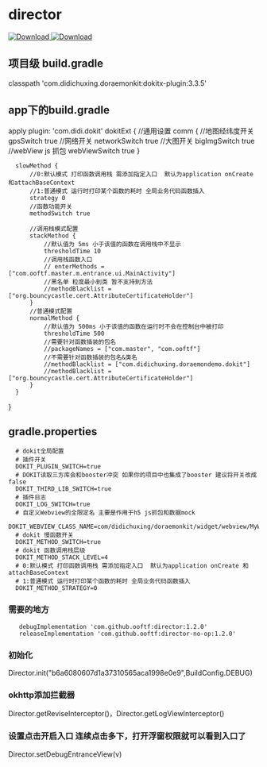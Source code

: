 # director
[ ![Download](https://maven-badges.herokuapp.com/maven-central/com.github.ooftf/director/badge.svg) ](https://maven-badges.herokuapp.com/maven-central/com.github.ooftf/director)
[ ![Download](https://maven-badges.herokuapp.com/maven-central/com.github.ooftf/director-no-op/badge.svg) ](https://maven-badges.herokuapp.com/maven-central/com.github.ooftf/director-no-op)
## 项目级 build.gradle
  classpath 'com.didichuxing.doraemonkit:dokitx-plugin:3.3.5'
## app下的build.gradle
  apply plugin: 'com.didi.dokit'
  dokitExt {
      //通用设置
      comm {
          //地图经纬度开关
          gpsSwitch true
          //网络开关
          networkSwitch true
          //大图开关
          bigImgSwitch true
          //webView js 抓包
          webViewSwitch true
      }

      slowMethod {
          //0:默认模式 打印函数调用栈 需添加指定入口  默认为application onCreate 和attachBaseContext
          //1:普通模式 运行时打印某个函数的耗时 全局业务代码函数插入
          strategy 0
          //函数功能开关
          methodSwitch true

          //调用栈模式配置
          stackMethod {
              //默认值为 5ms 小于该值的函数在调用栈中不显示
              thresholdTime 10
              //调用栈函数入口
              // enterMethods = ["com.ooftf.master.m.entrance.ui.MainActivity"]
              //黑名单 粒度最小到类 暂不支持到方法
              //methodBlacklist = ["org.bouncycastle.cert.AttributeCertificateHolder"]
          }
          //普通模式配置
          normalMethod {
              //默认值为 500ms 小于该值的函数在运行时不会在控制台中被打印
              thresholdTime 500
              //需要针对函数插装的包名
              //packageNames = ["com.master", "com.ooftf"]
              //不需要针对函数插装的包名&类名
              //methodBlacklist = ["com.didichuxing.doraemondemo.dokit"]
              //methodBlacklist = ["org.bouncycastle.cert.AttributeCertificateHolder"]
          }
      }
  }


## gradle.properties
      # dokit全局配置
      # 插件开关
      DOKIT_PLUGIN_SWITCH=true
      # DOKIT读取三方库会和booster冲突 如果你的项目中也集成了booster 建议将开关改成false
      DOKIT_THIRD_LIB_SWITCH=true
      # 插件日志
      DOKIT_LOG_SWITCH=true
      # 自定义Webview的全限定名 主要是作用于h5 js抓包和数据mock
      DOKIT_WEBVIEW_CLASS_NAME=com/didichuxing/doraemonkit/widget/webview/MyWebView
      # dokit 慢函数开关
      DOKIT_METHOD_SWITCH=true
      # dokit 函数调用栈层级
      DOKIT_METHOD_STACK_LEVEL=4
      # 0:默认模式 打印函数调用栈 需添加指定入口  默认为application onCreate 和attachBaseContext
      # 1:普通模式 运行时打印某个函数的耗时 全局业务代码函数插入
      DOKIT_METHOD_STRATEGY=0

### 需要的地方
       debugImplementation 'com.github.ooftf:director:1.2.0'
       releaseImplementation 'com.github.ooftf:director-no-op:1.2.0'
### 初始化
  Director.init("b6a6080607d1a37310565aca1998e0e9",BuildConfig.DEBUG)
### okhttp添加拦截器
   Director.getReviseInterceptor()，Director.getLogViewInterceptor()
### 设置点击开启入口 连续点击多下，打开浮窗权限就可以看到入口了
   Director.setDebugEntranceView(v)
